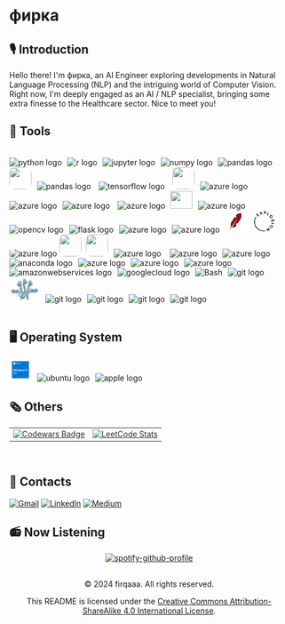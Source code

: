<!-- <h3 align="left", style="font-family:  Consolas, monospace;"><b>Tech : </b></h3> -->

# фирка

## 🎙️ Introduction

Hello there! I'm фирка, an AI Engineer exploring developments in Natural Language Processing (NLP) and the intriguing world of Computer Vision.  Right now, I'm deeply engaged as an AI / NLP specialist, bringing some extra finesse to the Healthcare sector. Nice to meet you!

## 🔩 Tools
<br>

<div align="center">
<div align="left">
  <img src="https://cdn.jsdelivr.net/gh/devicons/devicon/icons/python/python-original.svg" height="40" alt="python logo"  />
<img width="2" />
  <img src="https://cdn.jsdelivr.net/gh/devicons/devicon/icons/r/r-original.svg" height="40" alt="r logo"  />
<img width="2" />
  <img src="https://cdn.jsdelivr.net/gh/devicons/devicon/icons/jupyter/jupyter-original.svg" height="40" alt="jupyter logo"  />
<img width="2" />
  <img src="https://cdn.jsdelivr.net/gh/devicons/devicon/icons/numpy/numpy-original.svg" height="40" alt="numpy logo"  />
<img width="2" />
  <img src="https://cdn.jsdelivr.net/gh/devicons/devicon/icons/pandas/pandas-original.svg" height="40" width="52" alt="pandas logo"  />
<img width="3">
  <img src="https://pbs.twimg.com/profile_images/1049911508296224770/9R5kP6Ql_200x200.jpg" height="40" width="40" style="border-radius: 25%; alt="pandas logo"  />
<img width="2" />
  <img src="https://upload.wikimedia.org/wikipedia/commons/thumb/0/05/Scikit_learn_logo_small.svg/1200px-Scikit_learn_logo_small.svg.png" height="40" width="58" alt="pandas logo"/> 
<img width="2" />
  <img src="https://upload.wikimedia.org/wikipedia/commons/thumb/2/2d/Tensorflow_logo.svg/1200px-Tensorflow_logo.svg.png" height="40" width="40" alt="tensorflow logo"/> 
<img width="2" />
  <img src="https://img.stackshare.io/service/5601/keras.png" height="40" width="40" style="border-radius: 25%; alt="tensorflow logo"/>
<img width="2" />
  <img src="https://freepngimg.com/save/72540-network-neural-recurrent-deep-database-pytorch-artificial/1200x1200" height="40" width="45" alt="azure logo"/>
<img width="2" />
  <img src="https://avatars.githubusercontent.com/u/58386951?v=4&s=400" height="40" width="40" alt="azure logo"  />
<img width="2" />
  <img src="https://pbs.twimg.com/profile_images/1562047178020950017/bgSunJt3_200x200.png" height="41" width="41" alt="azure logo"/>
<img width="2" /> 
  <img src="https://avatars.githubusercontent.com/u/63879146?s=200&v=49" height="41" width="41" alt="azure logo"/>
<img width="2" /> 
  <img style="margin-left:-5px"src="https://p3-juejin.byteimg.com/tos-cn-i-k3u1fbpfcp/60cf481f4fa740f488a56c18048d9167~tplv-k3u1fbpfcp-jj-mark:3024:0:0:0:q75.awebp" height="32" width="40" style="border-radius: 25%; alt="azure logo"/>
<img width="2" />
  <img src="https://raw.githubusercontent.com/wandb/assets/main/wandb-dots-logo.svg" height="33" width="40" alt="azure logo"/>
<img width="2" />
  <img src="https://cdn.jsdelivr.net/gh/devicons/devicon/icons/opencv/opencv-original.svg" height="40" alt="opencv logo"  />
<img width="2" />
  <img src="https://cdn.jsdelivr.net/gh/devicons/devicon/icons/flask/flask-original.svg" height="40" alt="flask logo"  />
<img width="2" />
  <img src="https://onnxruntime.ai/images/ONNX-Icon.png" height="40" width="40" alt="azure logo"/>
<img width="2" />
    <img src="https://huggingface.co/datasets/huggingface/brand-assets/resolve/main/hf-logo.png" height="40" width="40" alt="azure logo"/>
<img width="2" />
    <img src="./images/5270.png" height="40" width="40" alt="azure logo"/>
<img width="2" />
    <img src="./images/312y9y449.png" height="40" width="40" alt="azure logo"/>
<img width="0.5" />
    <img src="https://avatars.githubusercontent.com/u/126733545?s=280&v=4#gh-dark-mode-only" height="40" width="40" alt="azure logo" style="border-radius: 25%;">
    <img src="https://yt3.googleusercontent.com/n2bsKkWvZBm5-QSpSZFZ2xVsXI-iwenuzG5yRVPruFABzLfCfVti45S0PrXlwrVa9TvOF3Wu=s900-c-k-c0x00ffffff-no-rj#gh-light-mode-only" height="40" width="40" style="border-radius: 25%; alt="azure logo"/>
<img width="0.5" />
    <img src="https://asset.brandfetch.io/id6a4s3gXI/idncpUsO_z.jpeg" height="40" width="40" style="border-radius: 25%; alt="azure logo"/>
<img width="2" />
    <img src="https://streamlit.io/images/brand/streamlit-mark-color.svg" height="40" width="40" alt="azure logo"/>
<img width="3"> 
    <img src="https://innovationyourself.com/wp-content/uploads/2021/10/rasa.png" height="40" width="40" alt="azure logo" />
<img width="2" />
    <img src="https://miro.medium.com/v2/resize:fit:513/1*aeXlwnOS3DvVHiMVgBZbpQ.png" height="40" width="40" alt="azure logo" />
<img width="2" />
  <img src="https://cdn.jsdelivr.net/gh/devicons/devicon/icons/anaconda/anaconda-original.svg" height="40" alt="anaconda logo"  />
<!-- <img width="2" />
    <img src="https://seeklogo.com/images/O/open-ai-logo-8B9BFEDC26-seeklogo.com.png" height="40" width="40" alt="azure logo"/> -->
<img width="2" />
    <img src="https://seeklogo.com/images/P/pinecone-icon-logo-AF8B5B7F96-seeklogo.com.png" height="40" width="40" alt="azure logo"/>
<img width="2" />
    <img src="https://seeklogo.com/images/C/chroma-logo-FB287847E7-seeklogo.com.png" height="32" width="40" alt="azure logo"/>
<img width="2" />
  <img src="https://cdn.jsdelivr.net/gh/devicons/devicon/icons/azure/azure-original.svg" height="35" alt="azure logo"  />
<img width="2" />
  <img src="https://cdn.jsdelivr.net/gh/devicons/devicon/icons/amazonwebservices/amazonwebservices-original-wordmark.svg" height="40" alt="amazonwebservices logo"  />
<img width="2" />
  <img src="https://cdn.jsdelivr.net/gh/devicons/devicon/icons/googlecloud/googlecloud-original.svg" height="40" alt="googlecloud logo"  />
<img width="2" />
    <img src="https://cdn3d.iconscout.com/3d/free/thumb/free-docker-5645891-4695749.png?f=webp" alt="Bash" height="50" width="50" />
<!-- <img width="2" />
  <img src="https://cdn-icons-png.flaticon.com/256/873/873120.png" height="35" alt="bash logo"  /> -->
<img width="2" />
  <img src="https://repository-images.githubusercontent.com/135934107/7d1b9580-c328-11eb-931b-d46c26e29959" height="45" width="45" alt="git logo"  />
<img width="2" />
  <img src="./images/images-removebg-preview.png" height="45" width="55" alt="git logo"  />
<img width="2" />
  <img src="https://www.svgrepo.com/show/368725/git.svg" height="40" alt="git logo"  />
<img width="2" />
  <img src="https://img1.daumcdn.net/thumb/R800x0/?scode=mtistory2&fname=https%3A%2F%2Fblog.kakaocdn.net%2Fdn%2FFAzVc%2FbtsrVufKWXs%2FWeSKyRktzzzL533LFa6WV1%2Fimg.png" height="40" alt="git logo"  />
<img width="2" />
  <img src="https://asset.brandfetch.io/idfDTLvPCK/idfkFVkJdH.png" height="40" alt="git logo"  />
<img width="2" />
  <img src="https://upload.wikimedia.org/wikipedia/commons/d/de/AirflowLogo.png" height="35" alt="git logo"  />
</div>
</div>

</div>

<br>

## 🖥️ <b> Operating System </b>
<div align="left">
  <img src="./images/win11.png" height="40" alt="windows8 logo"  />
  <img width="2" />
  <img src="https://cdn.jsdelivr.net/gh/devicons/devicon/icons/ubuntu/ubuntu-plain.svg" height="40" alt="ubuntu logo"  />
  <img width="2" />
  <img src="https://www.varcap-informatique.net/tutoriels/wp-content/uploads/2021/08/logo-macos-monterey.png" height="40" alt="apple logo"  />
</div>

<!-- ## <b>Statistics</b>

<img src="https://myreadme.vercel.app/api/embed/firqaaa?panels=userstatistics,toplanguages,commitgraph" alt="reimaginedreadme" />

<br> -->


## 🗞️ <b>Others</b>

<table align="center" style="opacity: 0.9;">
    <tr>
        <td>
            <a href="https://www.codewars.com/users/firqaaa">
                <img src="https://www.codewars.com/users/firqaaa/badges/small" alt="Codewars Badge">
            </a>
        </td>
        <td>
            <a href="https://github.com/firqaaa/github-readme">
                <img src="https://leetcode-stats-six.vercel.app/api?username=firqaaa" alt="LeetCode Stats">
            </a>
        </td>
    </tr>
</table>


<br>

<!-- <table align="center">
  <tr>
    <td><img alt="competition" src="https://road-to-kaggle-grandmaster.vercel.app/api/badges/firqaaa/competition/light"></td>
    <td><img alt="dataset" src="https://road-to-kaggle-grandmaster.vercel.app/api/badges/firqaaa/dataset/light"></td>
    <td><img alt="notebook" src="https://road-to-kaggle-grandmaster.vercel.app/api/badges/firqaaa/notebook/light"></td>
    <td><img alt="discussion" src="https://road-to-kaggle-grandmaster.vercel.app/api/badges/firqaaa/discussion/light"></td>
  </tr>
</table> -->

## 📮 <b>Contacts</b>
[![Gmail](https://img.shields.io/badge/-Gmail-c14438?style=flat&logo=Gmail&logoColor=white)](mailto:firqaaa@gmail.com) [![LinkedIn](https://img.shields.io/badge/LinkedIn-%230077B5.svg?logo=linkedin&logoColor=white)](https://linkedin.com/in/firqaana) [![Medium](https://img.shields.io/badge/Medium-12100E?logo=medium&logoColor=white)](https://medium.com/@firqaaa)

###

## 📻 <b>Now Listening </b>
<div align="center">

  [![spotify-github-profile](https://spotify-github-profile.vercel.app/api/view?uid=31ka2ltibsixwhlhexeylvwhep7i&cover_image=true&theme=novatorem&show_offline=true&background_color=121212&interchange=false&bar_color=53b14f&bar_color_cover=true)](https://spotify-github-profile.vercel.app/api/view?uid=31ka2ltibsixwhlhexeylvwhep7i&redirect=true)

</div>

<!-- ## Copyright -->

##
<div align="center">
  © 2024 firqaaa. All rights reserved.

  This README is licensed under the [Creative Commons Attribution-ShareAlike 4.0 International License](https://creativecommons.org/licenses/by-sa/4.0/).
</div>
